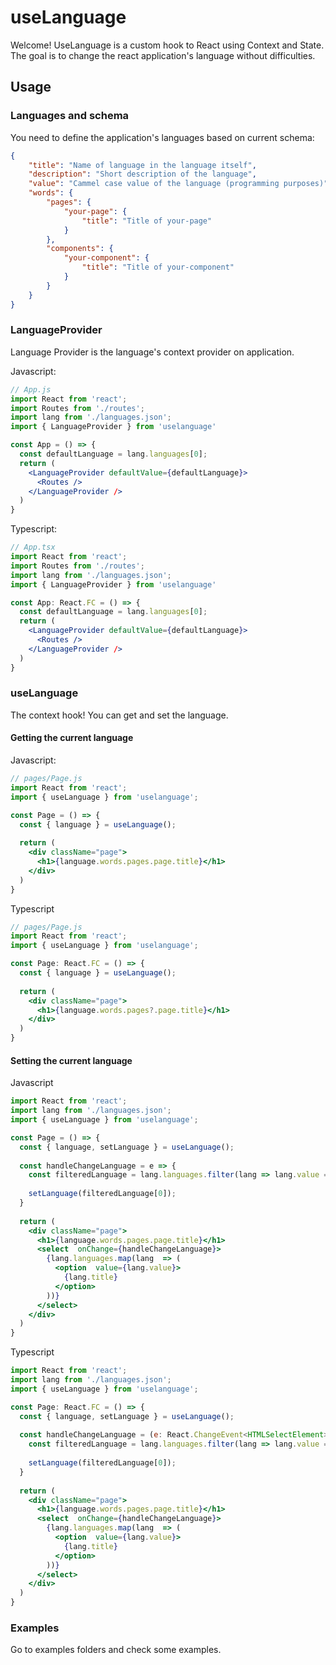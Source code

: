 # useLanguage
Welcome! UseLanguage is a custom hook to React using Context and State.
The goal is to change the react application's language without difficulties.

## Usage
### Languages and schema
You need to define the application's languages based on current schema:
```json
{
	"title": "Name of language in the language itself",
	"description": "Short description of the language",
	"value": "Cammel case value of the language (programming purposes)",
	"words": {
		"pages": {
			"your-page": {
				"title": "Title of your-page"
			}
		},
		"components": {
			"your-component": {
				"title": "Title of your-component"
			}
		}
	}
}
```

### LanguageProvider
Language Provider is the language's context provider on application.

Javascript:
```jsx
// App.js
import React from 'react';
import Routes from './routes';
import lang from './languages.json';
import { LanguageProvider } from 'uselanguage'

const App = () => {
  const defaultLanguage = lang.languages[0];
  return (
    <LanguageProvider defaultValue={defaultLanguage}>
	  <Routes />
	</LanguageProvider />
  )
}
```
Typescript:
```jsx
// App.tsx
import React from 'react';
import Routes from './routes';
import lang from './languages.json';
import { LanguageProvider } from 'uselanguage'

const App: React.FC = () => {
  const defaultLanguage = lang.languages[0];
  return (
    <LanguageProvider defaultValue={defaultLanguage}>
	  <Routes />
	</LanguageProvider />
  )
}
```

### useLanguage
The context hook! You can get and set the language.

#### Getting the current language
Javascript:
```jsx
// pages/Page.js
import React from 'react';
import { useLanguage } from 'uselanguage';

const Page = () => {
  const { language } = useLanguage();
  
  return (
    <div className="page">
	  <h1>{language.words.pages.page.title}</h1>
    </div>
  )
}
```

Typescript
```jsx
// pages/Page.js
import React from 'react';
import { useLanguage } from 'uselanguage';

const Page: React.FC = () => {
  const { language } = useLanguage();
  
  return (
    <div className="page">
	  <h1>{language.words.pages?.page.title}</h1>
    </div>
  )
}
```
#### Setting the current language
Javascript
```jsx
import React from 'react';
import lang from './languages.json';
import { useLanguage } from 'uselanguage';

const Page = () => {
  const { language, setLanguage } = useLanguage();
	
  const handleChangeLanguage = e => {
    const filteredLanguage = lang.languages.filter(lang => lang.value === e.target.value);
	
	setLanguage(filteredLanguage[0]);
  }
  
  return (
    <div className="page">
	  <h1>{language.words.pages.page.title}</h1>
	  <select  onChange={handleChangeLanguage}>
	    {lang.languages.map(lang  => (
		  <option  value={lang.value}>
		    {lang.title}
		  </option>
		))}
	  </select>
    </div>
  )
}
```
Typescript
```jsx
import React from 'react';
import lang from './languages.json';
import { useLanguage } from 'uselanguage';

const Page: React.FC = () => {
  const { language, setLanguage } = useLanguage();
	
  const handleChangeLanguage = (e: React.ChangeEvent<HTMLSelectElement>) => {
    const filteredLanguage = lang.languages.filter(lang => lang.value === e.target.value);
	
	setLanguage(filteredLanguage[0]);
  }
  
  return (
    <div className="page">
	  <h1>{language.words.pages.page.title}</h1>
	  <select  onChange={handleChangeLanguage}>
	    {lang.languages.map(lang  => (
		  <option  value={lang.value}>
		    {lang.title}
		  </option>
		))}
	  </select>
    </div>
  )
}
```


### Examples
Go to examples folders and check some examples.

